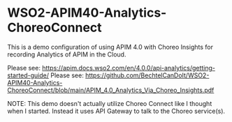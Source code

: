 # WSO2-APIM40-Analytics-ChoreoConnect
This is a demo configuration of using APIM 4.0 with Choreo Insights for recording Analytics of APIM in the Cloud.

Please see: https://apim.docs.wso2.com/en/4.0.0/api-analytics/getting-started-guide/
Please see: https://github.com/BechtelCanDoIt/WSO2-APIM40-Analytics-ChoreoConnect/blob/main/APIM_4.0_Analytics_Via_Choreo_Insights.pdf


NOTE: This demo doesn't actually utilize Choreo Connect like I thought when I started. Instead it uses API Gateway to talk to the Choreo service(s).
